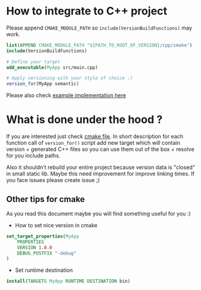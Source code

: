 # How to integrate to C++ project
Please append `CMAKE_MODULE_PATH` so `include(VersionBuildFunctions)` may work.
```cmake
list(APPEND CMAKE_MODULE_PATH "${PATH_TO_ROOT_OF_VERSION}/cpp/cmake")
include(VersionBuildFunctions)

# Define your target
add_executable(MyApp src/main.cpp)

# Apply versioning with your style of choice :)
version_for(MyApp semantic)
```

Please also check [example implementation here](example/)

# What is done under the hood ?
If you are interested just check [cmake file](cmake/VersionBuildFunctions.cmake). In short
description for each function call of `version_for()` script add new target which will contain
version + generated C++ files so you can use them out of the box + resolve for you include paths.

Also it shouldn't rebuild your entire project because version data is "closed" in small static lib.
Maybe this need improvement for improve linking times. If you face issues please create issue ;)

## Other tips for cmake
As you read this document maybe you will find something useful for you :)

- How to set nice version in cmake
```cmake
set_target_properties(MyApp
	PROPERTIES
	VERSION 1.0.0
	DEBUG_POSTFIX "-debug"
)
```

- Set runtime destination
```cmake
install(TARGETS MyApp RUNTIME DESTINATION bin)
```
